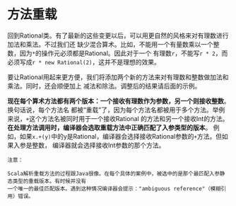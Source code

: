 方法重载
================================================================================
回到Rational类。有了最新的这些变更以后，可以用更自然的风格来对有理数进行加法和乘法。不过我们还
缺少混合算术。比如，不能用一个有量数乘以一个整数，因为`*`的操作元必须都是Rational。因此对于一个
有理数`r`，不能写`r * 2`，而必须写成`r * new Rational(2)`，这并不是理想的效果。

要让Rational用起来更方便，我们将添加两个新的方法来对有理数和整数做加法和乘法。同时，还会顺便加上
减法和除法。调整后的结果请后面的示例。

**现在每个算术方法都有两个版本：一个接收有理数作为参数，另一个则接收整数**。换句话说，每个方法名
都被“重载”了，因为每个方法名都被用于多个方法。举例来说，`+`这个方法名被同时用于一个接收Rational
的方法和另一个接收Int的方法。**在处理方法调用时，编译器会选取重载方法中正确匹配了入参类型的版本**。
例如，如果`x.+(y)`中的y是Rational，编译器会选择接收Rational参数的`+`方法。但如果入参是整数，
编译器就会选择接收Int参数的那个方法。
```
注意：

Scala解析重载方法的过程跟Java很像。在每个具体的案例中，被选中的是那个最匹配入参静态类型的重载版本。有时候并没有
一个唯一的最佳匹配版本。遇到这种情况编译器会提示："ambiguous reference"（模糊引用）错误。
```



